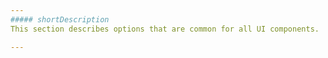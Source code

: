 ```yaml
---
##### shortDescription
This section describes options that are common for all UI components.

---
```

